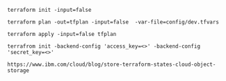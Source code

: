 
    terraform init -input=false
    
    terraform plan -out=tfplan -input=false  -var-file=config/dev.tfvars
    
    terraform apply -input=false tfplan
    
    terrafrom init -backend-config 'access_key=<>' -backend-config 'secret_key=<>'
    
    https://www.ibm.com/cloud/blog/store-terraform-states-cloud-object-storage 